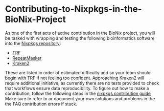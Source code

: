 # Contributing-to-Nixpkgs-in-the-BioNix-Project
As one of the first acts of active contribution in the BioNix project, you will be tasked with wrapping and testing the following bioinformatics software into the [Nixpkgs repository](https://github.com/NixOS/nixpkgs):
* [TRF](https://github.com/Benson-Genomics-Lab/TRF)
* [RepeatMasker](https://github.com/rmhubley/RepeatMasker)
* [Kraken2](https://github.com/DerrickWood/kraken2)

These are listed in order of estimated difficulty and so your team should begin with TRF if not feeling too confident. Approaching Kraken2 will require additional initiative, as currently there are no tests provided to check that workflows ensure data reproducibility. 
To figure out how to make a contribution, follow the following steps in the [nixpkgs contribution guide](https://github.com/NixOS/nixpkgs/blob/master/CONTRIBUTING.md)
Make sure to refer to or document your own solutions and problems in the the FAQ contribution errors if stuck.
